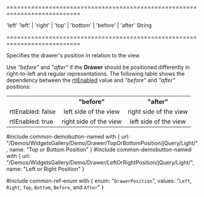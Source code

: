 ===========================================================================
<!--default-->'left'<!--/default-->
<!--acceptValues-->'left' | 'right' | 'top' | 'bottom' | 'before' | 'after'<!--/acceptValues-->
<!--type-->String<!--/type-->
===========================================================================

<!--shortDescription-->
Specifies the drawer's position in relation to the view.
<!--/shortDescription-->

<!--fullDescription-->
Use *"before"* and *"after"* if the **Drawer** should be positioned differently in right-to-left and regular representations. The following table shows the dependency between the [rtlEnabled](/Documentation/ApiReference/Common/Object_Structures/globalConfig/#rtlEnabled) value and *"before"* and *"after"* positions:

<div class="simple-table">
<table  style="text-align:center">
 <tr>
    <th></th>
    <th>"before"</th>
    <th>"after"</th>
 </tr>
 <tr>
    <td style="text-align:left">rtlEnabled: false</td>
    <td>left side of the view</td>
    <td>right side of the view</td>
 </tr>
 <tr>
    <td style="text-align:left">rtlEnabled: true</td>
    <td>right side of the view</td>
    <td>left side of the view</td>
 </tr>
</table>
</div>


#include common-demobutton-named with {
    url: "/Demos/WidgetsGallery/Demo/Drawer/TopOrBottomPosition/jQuery/Light/",
    name: "Top or Bottom Position"
}
#include common-demobutton-named with {
    url: "/Demos/WidgetsGallery/Demo/Drawer/LeftOrRightPosition/jQuery/Light/",
    name: "Left or Right Position"
}

#include common-ref-enum with {
    enum: "`DrawerPosition`",
    values: "`Left`, `Right`, `Top`, `Bottom`, `Before`, and `After`"
}
<!--/fullDescription-->
